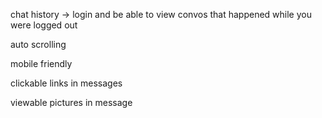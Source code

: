 chat history -> login and be able to view convos that happened while you were logged out

auto scrolling

mobile friendly

clickable links in messages

viewable pictures in message
